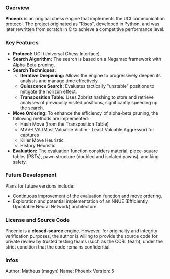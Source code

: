 ### **Overview**

**Phoenix** is an original chess engine that implements the UCI communication protocol. The project originated as "Rises", developed in Python, and was later rewritten from scratch in C to achieve a competitive performance level.

### **Key Features**

*   **Protocol:** UCI (Universal Chess Interface).
*   **Search Algorithm:** The search is based on a Negamax framework with Alpha-Beta pruning.
*   **Search Techniques:**
    *   **Iterative Deepening:** Allows the engine to progressively deepen its analysis and manage time effectively.
    *   **Quiescence Search:** Evaluates tactically "unstable" positions to mitigate the horizon effect.
    *   **Transposition Table:** Uses Zobrist hashing to store and retrieve analyses of previously visited positions, significantly speeding up the search.
*   **Move Ordering:** To enhance the efficiency of alpha-beta pruning, the following methods are implemented:
    *   Hash Move (from the Transposition Table)
    *   MVV-LVA (Most Valuable Victim - Least Valuable Aggressor) for captures
    *   Killer Move Heuristic
    *   History Heuristic
*   **Evaluation:** The evaluation function considers material, piece-square tables (PSTs), pawn structure (doubled and isolated pawns), and king safety.

### **Future Development**

Plans for future versions include:
*   Continuous improvement of the evaluation function and move ordering.
*   Exploration and potential implementation of an NNUE (Efficiently Updatable Neural Network) architecture.

### **License and Source Code**

Phoenix is a **closed-source** engine. However, for originality and integrity verification purposes, the author is willing to provide the source code for private review by trusted testing teams (such as the CCRL team), under the strict condition that the code remains confidential.

### **Infos**

Author: Matheus (magyn)
Name: Phoenix
Version: 5
